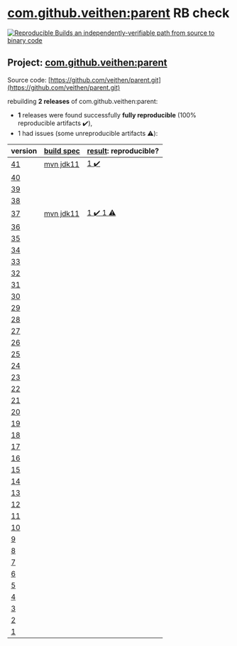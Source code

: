 [com.github.veithen:parent](https://search.maven.org/artifact/com.github.veithen/parent/) RB check
=======

[![Reproducible Builds](https://reproducible-builds.org/images/logos/rb.svg) an independently-verifiable path from source to binary code](https://reproducible-builds.org/)

## Project: [com.github.veithen:parent](https://search.maven.org/artifact/com.github.veithen/parent/)

Source code: [https://github.com/veithen/parent.git](https://github.com/veithen/parent.git)

rebuilding **2 releases** of com.github.veithen:parent:
- **1** releases were found successfully **fully reproducible** (100% reproducible artifacts :heavy_check_mark:),
- 1 had issues (some unreproducible artifacts :warning:):

| version | [build spec](BUILDSPEC.md) | [result](https://reproducible-builds.org/docs/jvm/): reproducible? |
| -- | --------- | ------ |
| [41](https://search.maven.org/artifact/com.github.veithen/parent/41/pom) | [mvn jdk11](veithen-parent-41.buildspec) | [1 :heavy_check_mark: ](parent-41.buildcompare) |
| [40](https://search.maven.org/artifact/com.github.veithen/parent/40/pom) | | |
| [39](https://search.maven.org/artifact/com.github.veithen/parent/39/pom) | | |
| [38](https://search.maven.org/artifact/com.github.veithen/parent/38/pom) | | |
| [37](https://search.maven.org/artifact/com.github.veithen/parent/37/pom) | [mvn jdk11](veithen-parent-37.buildspec) | [1 :heavy_check_mark:  1 :warning:](parent-37.buildcompare) |
| [36](https://search.maven.org/artifact/com.github.veithen/parent/36/pom) | | |
| [35](https://search.maven.org/artifact/com.github.veithen/parent/35/pom) | | |
| [34](https://search.maven.org/artifact/com.github.veithen/parent/34/pom) | | |
| [33](https://search.maven.org/artifact/com.github.veithen/parent/33/pom) | | |
| [32](https://search.maven.org/artifact/com.github.veithen/parent/32/pom) | | |
| [31](https://search.maven.org/artifact/com.github.veithen/parent/31/pom) | | |
| [30](https://search.maven.org/artifact/com.github.veithen/parent/30/pom) | | |
| [29](https://search.maven.org/artifact/com.github.veithen/parent/29/pom) | | |
| [28](https://search.maven.org/artifact/com.github.veithen/parent/28/pom) | | |
| [27](https://search.maven.org/artifact/com.github.veithen/parent/27/pom) | | |
| [26](https://search.maven.org/artifact/com.github.veithen/parent/26/pom) | | |
| [25](https://search.maven.org/artifact/com.github.veithen/parent/25/pom) | | |
| [24](https://search.maven.org/artifact/com.github.veithen/parent/24/pom) | | |
| [23](https://search.maven.org/artifact/com.github.veithen/parent/23/pom) | | |
| [22](https://search.maven.org/artifact/com.github.veithen/parent/22/pom) | | |
| [21](https://search.maven.org/artifact/com.github.veithen/parent/21/pom) | | |
| [20](https://search.maven.org/artifact/com.github.veithen/parent/20/pom) | | |
| [19](https://search.maven.org/artifact/com.github.veithen/parent/19/pom) | | |
| [18](https://search.maven.org/artifact/com.github.veithen/parent/18/pom) | | |
| [17](https://search.maven.org/artifact/com.github.veithen/parent/17/pom) | | |
| [16](https://search.maven.org/artifact/com.github.veithen/parent/16/pom) | | |
| [15](https://search.maven.org/artifact/com.github.veithen/parent/15/pom) | | |
| [14](https://search.maven.org/artifact/com.github.veithen/parent/14/pom) | | |
| [13](https://search.maven.org/artifact/com.github.veithen/parent/13/pom) | | |
| [12](https://search.maven.org/artifact/com.github.veithen/parent/12/pom) | | |
| [11](https://search.maven.org/artifact/com.github.veithen/parent/11/pom) | | |
| [10](https://search.maven.org/artifact/com.github.veithen/parent/10/pom) | | |
| [9](https://search.maven.org/artifact/com.github.veithen/parent/9/pom) | | |
| [8](https://search.maven.org/artifact/com.github.veithen/parent/8/pom) | | |
| [7](https://search.maven.org/artifact/com.github.veithen/parent/7/pom) | | |
| [6](https://search.maven.org/artifact/com.github.veithen/parent/6/pom) | | |
| [5](https://search.maven.org/artifact/com.github.veithen/parent/5/pom) | | |
| [4](https://search.maven.org/artifact/com.github.veithen/parent/4/pom) | | |
| [3](https://search.maven.org/artifact/com.github.veithen/parent/3/pom) | | |
| [2](https://search.maven.org/artifact/com.github.veithen/parent/2/pom) | | |
| [1](https://search.maven.org/artifact/com.github.veithen/parent/1/pom) | | |
